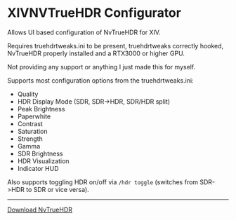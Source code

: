 # XIVNVTrueHDR Configurator

Allows UI based configuration of NvTrueHDR for XIV.

Requires truehdrtweaks.ini to be present, truehdrtweaks correctly hooked, NvTrueHDR properly installed and a RTX3000 or higher GPU.

Not providing any support or anything I just made this for myself.

Supports most configuration options from the truehdrtweaks.ini:
- Quality
- HDR Display Mode (SDR, SDR->HDR, SDR/HDR split)
- Peak Brightness
- Paperwhite
- Contrast
- Saturation
- Strength
- Gamma
- SDR Brightness
- HDR Visualization
- Indicator HUD

Also supports toggling HDR on/off via `/hdr toggle` (switches from SDR->HDR to SDR or vice versa).

---

[Download NvTrueHDR](https://www.nexusmods.com/site/mods/781?tab=description)